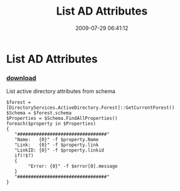 ﻿---
pid:            1241
poster:         BSonPosh
title:          List AD Attributes
date:           2009-07-29 06:41:12
format:         posh
parent:         0
parent:         0

---

# List AD Attributes

### [download](1241.ps1)

List active directory attributes from schema

```posh
$forest = [DirectoryServices.ActiveDirectory.Forest]::GetCurrentForest()
$Schema = $forest.schema 
$Properties = $Schema.FindAllProperties()
foreach($property in $Properties)
{
   "#################################"
   "Name:   {0}" -f $property.Name
   "Link:   {0}" -f $property.link
   "LinkID: {0}" -f $property.linkid
   if(!$?)
   {
        "Error: {0}" -f $error[0].message
   }
   "#################################"
}
```
